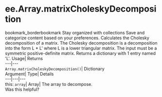  
#  ee.Array.matrixCholeskyDecomposition 
bookmark_borderbookmark Stay organized with collections  Save and categorize content based on your preferences.
Calculates the Cholesky decomposition of a matrix. The Cholesky decomposition is a decomposition into the form L * L' where L is a lower triangular matrix. The input must be a symmetric positive-definite matrix. Returns a dictionary with 1 entry named 'L'. 
Usage| Returns  
---|---  
`Array.matrixCholeskyDecomposition()`| Dictionary  
Argument| Type| Details  
---|---|---  
this: `array`| Array| The array to decompose.  
Was this helpful?
